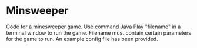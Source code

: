 # Minsweeper

Code for a minesweeper game. Use command Java Play "filename" in a terminal window to run the game. Filename must contain certain parameters for the game to run. 
An example config file has been provided. 
